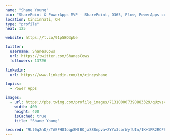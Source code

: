 ```yaml
---
name: "Shane Young"
bio: "SharePoint & PowerApps MVP - SharePoint, O365, Flow, PowerApps consulting? @PowerApps911 | Pure Snark? You found it."
location: Cincinnati, OH
type: "profile"
heat: 125

website: https://t.co/91p5BQ3pUe

twitter:
  username: ShanesCows
  url: https://twitter.com/ShanesCows
  followers: 13726

linkedin:
  url: https://www.linkedin.com/in/cincyshane

topics:
  - Power Apps

images:
  - url: https://pbs.twimg.com/profile_images/713100007398883329/qUzvsvQ3_400x400.jpg
    width: 400
    height: 400
    isCached: true
    title: "Shane Young"

secured: "9Lt0q2nD//TAEFH8Ioqp8MfBOja888npva+ZYYx3corWyfUIn/1K+1PR2RCF8JmhWi8lHuA/tmuwaI7O6i8YuabpCwW842R1LSurpVoY40lgQLcYw5YQD0rie+ZMC3d0IQ8vbA6Xv1iHX67SfvStQOllQCe5Zi4KJcHL2POKt0tBgGNXO+QwI3h45vz6FMLztbuFsEqfTG2nrZpW5feZyRd9BF7SCnR+i4+s3t0OPm7MO+RNTxh5YjHqn7YLabtDJRWjVnQaBbkXLDRW5zlOOOAa51ChHufMKPRoyWrMiPGJcBk6YwlWer524Ks4BDClw96uQLaRHK8ymINUI7g1KbV4/+ERxTDsvhWR6f1ZNKFMzw9bPnGwkukQV1ESgRL2/SsDhbHfPWdICVejVTNsgsDnldwvdc8L6GK1kdyYzMA=;/VQgXXb+7IVPkjLQZs43xw=="
---
```


